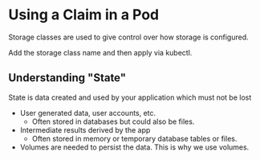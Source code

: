 # Using a Claim in a Pod

Storage classes are used to give control over how storage is configured.

Add the storage class name and then apply via kubectl.

## Understanding "State"

State is data created and used by your application which must not be lost
* User generated data, user accounts, etc.
    * Often stored in databases but could also be files.
* Intermediate results derived by the app
    * Often stored in memory or temporary database tables or files.
* Volumes are needed to persist the data. This is why we use volumes.
